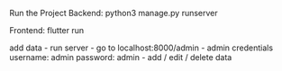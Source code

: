 Run the Project
Backend:
python3 manage.py runserver

Frontend:
flutter run

add data 
    - run server
    - go to localhost:8000/admin
    - admin credentials 
            username: admin
            password: admin
    - add / edit / delete data